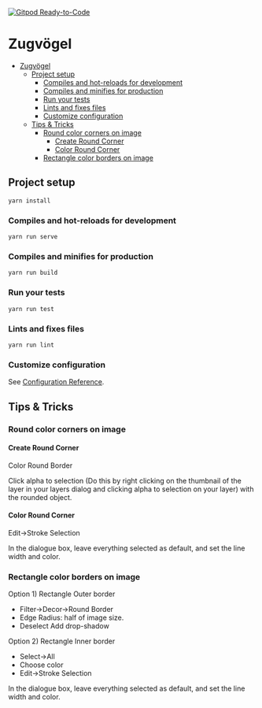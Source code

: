 
[![Gitpod Ready-to-Code](https://img.shields.io/badge/Gitpod-Ready--to--Code-blue?logo=gitpod)](https://gitpod.io/#https://github.com/BjoernSchilberg/zugvoegel)

# Zugvögel

- [Zugvögel](#zugv%c3%b6gel)
  - [Project setup](#project-setup)
    - [Compiles and hot-reloads for development](#compiles-and-hot-reloads-for-development)
    - [Compiles and minifies for production](#compiles-and-minifies-for-production)
    - [Run your tests](#run-your-tests)
    - [Lints and fixes files](#lints-and-fixes-files)
    - [Customize configuration](#customize-configuration)
  - [Tips & Tricks](#tips--tricks)
    - [Round color corners on image](#round-color-corners-on-image)
      - [Create Round Corner](#create-round-corner)
      - [Color Round Corner](#color-round-corner)
    - [Rectangle color borders on image](#rectangle-color-borders-on-image)

## Project setup

```shell
yarn install
```

### Compiles and hot-reloads for development

```shell
yarn run serve
```

### Compiles and minifies for production

```shell
yarn run build
```

### Run your tests

```shell
yarn run test
```

### Lints and fixes files

```shell
yarn run lint
```

### Customize configuration

See [Configuration Reference](https://cli.vuejs.org/config/).

## Tips & Tricks

### Round color corners on image

#### Create Round Corner

Color Round Border

Click alpha to selection (Do this by right clicking on the thumbnail of the
layer in your layers dialog and clicking alpha to selection on your layer)
with the rounded object.

#### Color Round Corner

Edit->Stroke Selection

In the dialogue box, leave everything selected as default, and set the line
width and color.

### Rectangle color borders on image

Option 1) Rectangle Outer border

- Filter->Decor->Round Border
- Edge Radius: half of image size.
- Deselect Add drop-shadow

Option 2) Rectangle Inner border

- Select->All
- Choose color
- Edit->Stroke Selection

In the dialogue box, leave everything selected as default, and set the line
width and color.